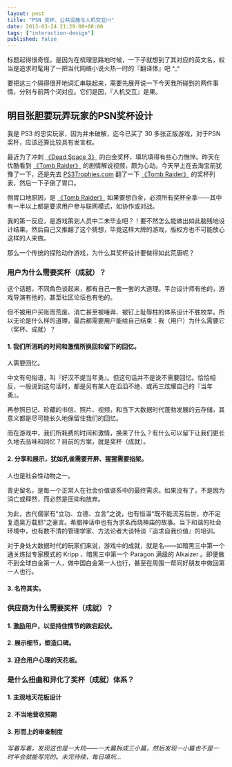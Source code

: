 ```yaml
---
layout: post
title: "PSN 奖杯、公共设施与人机交互㈠"
date: 2013-03-24 21:29:00+08:00
tags: ["interaction-design"]
published: false
---
```


标题起得很奇怪，是因为在梳理思路地时候，一下子就想到了其对应的英文名，权当是追求时髦用了一把当代网络小说火热一时的『翻译体』吧 ^_^

要把这三个隔得很开地词汇串联起来，需要先展开说一下今天我所碰到的两件事情，分别与前两个词对应。它们是因，『人机交互』是果。

<!--more-->

## 明目张胆要玩弄玩家的PSN奖杯设计

我是 PS3 的忠实玩家，因为并未破解，迄今已买了 30 多张正版游戏，对于PSN奖杯，应该还算比较具有发言权。

最近为了冲刺 [《Dead Space 3》][] 的白金奖杯，填坑填得有些心力憔悴。昨天在优酷看到 [《Tomb Raider》][] 的剧情解说视频，颇为心动。今天早上在去淘宝前犹豫了一下，还是先去 [PS3Trophies.com][] 翻了一下 [《Tomb Raider》][] 的奖杯列表，然后一下子倒了胃口。

倒胃口地原因，是 [《Tomb Raider》][] 如果要想白金，必须所有奖杯全拿——其中有一半以上都是要求用户参与联网模式，如协作或对战。

我的第一反应，是游戏策划人员中二未毕业吧？！要不然怎么能做出如此脑残地设计结果。然后自己又推翻了这个猜想，毕竟这样大牌的游戏，版权方也不可能放心这样的人来做。

那么一个传统的探险动作游戏，为什么其奖杯设计要做得如此荒唐呢？

### 用户为什么需要奖杯（成就）？

这个话题，不同角色谈起来，都有自己一套一套的大道理。平台设计师有他的，游戏导演有他的，甚至社区论坛也有他的。

但不被用户买账而荒废、消亡甚至被唾弃、被钉上耻辱柱的体系设计不胜枚举。所以无论是什么样的道理，最后都需要用户能给自己结束：我（用户）为什么需要它（奖杯、成就）？

#### 1. 我们所消耗的时间和激情所换回和留下的回忆。

人需要回忆。

中文有句俗语，叫『好汉不提当年勇』。但这句话并不是说不需要回忆。恰恰相反，一般说到这句话时，都是另有某人在滔滔不绝、或再三炫耀自己的『当年勇』。

再参照日记、珍藏的书信、照片、视频，和当下大数据时代蓬勃发展的云存储，其意义都是尽可能长久地保留住我们的回忆。

而在游戏中，我们所耗费的时间和激情，换来了什么？有什么可以留下让我们更长久地去品味和回忆？目前的方案，就是奖杯（成就）。

#### 2. 分享和展示，犹如孔雀需要开屏、猩猩需要掐架。

人也是社会性动物之一。

青史留名，是每一个正常人在社会价值谱系中的最终需求。如果没有了，不是因为消亡或释然，而必然是压抑和放弃。

为此，古代儒家有“立功、立德、立言”之说，也有恒温“既不能流芳后世，亦不足复遗臭万载耶”之豪言。希腊神话中也有为求名而烧神庙的故事。当下和谐的社会环境中，也有数不清的管理学家、方法论者大谈特谈『追求自我价值』的培训。

对于身处大数据时代的玩家们来说，游戏中的成就，就是名——如暗黑三中第一个通关炼狱专家模式的 Kripp 、暗黑三中第一个 Paragon 满级的 Alkaizer 。即便做不到全球白金第一人，做中国白金第一人也行，甚至在周围一帮同好朋友中做回第一人也行。

#### 3. 名符其实。

### 供应商为什么需要奖杯（成就）？

#### 1. 激励用户，以坚持住情节的跌宕起伏。

#### 2. 展示细节，塑造口碑。

#### 3. 迎合用户心理的天花板。

### 是什么扭曲和异化了奖杯（成就）体系？

#### 1. 主观地天花板设计

#### 2. 不当地营收预期

#### 3. 形而上的审查制度

[《Dead Space 3》]: #
[《Tomb Raider》]: #
[PS3Trophies.com]: http://ps3trophies.com

_写着写着，发现这也是一大坑——一大篇拆成三小篇，然后发现一小篇也不是一时半会就能写完的。未完待续，每日填坑…_
